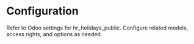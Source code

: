 # Configuration

Refer to Odoo settings for hr_holidays_public. Configure related models, access rights, and options as needed.
